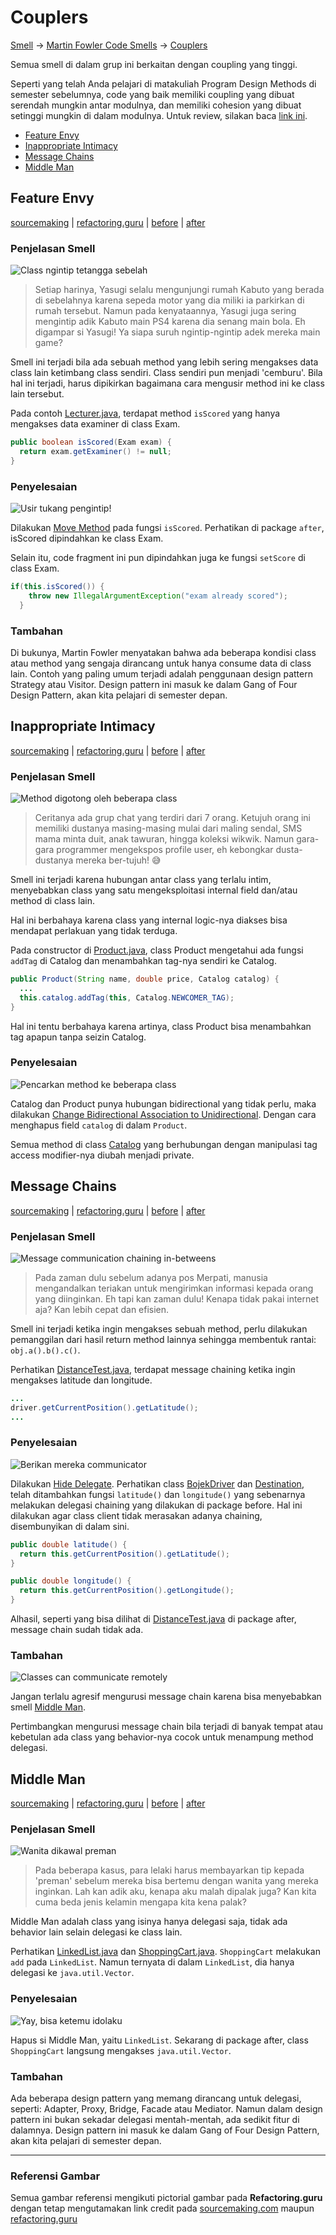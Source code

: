 # Couplers

[Smell](..) → [Martin Fowler Code Smells](Fowler) → [Couplers](#)

Semua smell di dalam grup ini berkaitan dengan coupling yang tinggi.

Seperti yang telah Anda pelajari di matakuliah Program Design Methods di semester sebelumnya, code yang baik memiliki coupling yang dibuat serendah mungkin antar modulnya, dan memiliki cohesion yang dibuat setinggi mungkin di dalam modulnya. Untuk review, silakan baca [link ini](https://www.geeksforgeeks.org/software-engineering-coupling-and-cohesion/).

- [Feature Envy](#feature-envy)
- [Inappropriate Intimacy](#inappropriate-intimacy)
- [Message Chains](#message-chains)
- [Middle Man](#middle-man)


## Feature Envy

[sourcemaking](https://sourcemaking.com/refactoring/smells/feature-envy) |
[refactoring.guru](https://refactoring.guru/smells/feature-envy) |
[before](https://github.com/akmalrusli363/smell/tree/master/src/fowler/couplers/feature_envy/before) |
[after](https://github.com/akmalrusli363/smell/tree/master/src/fowler/couplers/feature_envy/after)

### Penjelasan Smell

![Class ngintip tetangga sebelah](https://refactoring.guru/images/refactoring/content/smells/feature-envy-01.png "Class ngintip tetangga sebelah")

> Setiap harinya, Yasugi selalu mengunjungi rumah Kabuto yang berada di sebelahnya karena sepeda motor yang dia miliki ia parkirkan di rumah tersebut. Namun pada kenyataannya, Yasugi juga sering mengintip adik Kabuto main PS4 karena dia senang main bola. Eh digampar si Yasugi! Ya siapa suruh ngintip-ngintip adek mereka main game?

Smell ini terjadi bila ada sebuah method yang lebih sering mengakses data class lain ketimbang class sendiri. Class sendiri pun menjadi 'cemburu'. Bila hal ini terjadi, harus dipikirkan bagaimana cara mengusir method ini ke class lain tersebut.

Pada contoh [Lecturer.java](https://github.com/akmalrusli363/smell/tree/master/src/fowler/couplers/before/Lecturer.java), terdapat method `isScored` yang hanya mengakses data examiner di class Exam.

```java
public boolean isScored(Exam exam) {
  return exam.getExaminer() != null;
}
```

### Penyelesaian

![Usir tukang pengintip!](https://refactoring.guru/images/refactoring/content/smells/feature-envy-02.png "Usit tukang pengintip!")

Dilakukan [Move Method](https://sourcemaking.com/refactoring/move-method) pada fungsi `isScored`. Perhatikan di package `after`, isScored dipindahkan ke class Exam.

Selain itu, code fragment ini pun dipindahkan juga ke fungsi `setScore` di class Exam.

```java
if(this.isScored()) {
    throw new IllegalArgumentException("exam already scored");
  }
```

### Tambahan

Di bukunya, Martin Fowler menyatakan bahwa ada beberapa kondisi class atau method yang sengaja dirancang untuk hanya consume data di class lain. Contoh yang paling umum terjadi adalah penggunaan design pattern Strategy atau Visitor. Design pattern ini masuk ke dalam Gang of Four Design Pattern, akan kita pelajari di semester depan.


## Inappropriate Intimacy

[sourcemaking](https://sourcemaking.com/refactoring/smells/inappropriate-intimacy) |
[refactoring.guru](https://refactoring.guru/smells/inappropriate-intimacy) |
[before](https://github.com/akmalrusli363/smell/tree/master/src/fowler/couplers/inappropriate_intimacy/before) |
[after](https://github.com/akmalrusli363/smell/tree/master/src/fowler/couplers/inappropriate_intimacy/after)

### Penjelasan Smell

![Method digotong oleh beberapa class](https://refactoring.guru/images/refactoring/content/smells/inappropriate-intimacy-01.png "Method digotong oleh beberapa class")

> Ceritanya ada grup chat yang terdiri dari 7 orang. Ketujuh orang ini memiliki dustanya masing-masing mulai dari maling sendal, SMS mama minta duit, anak tawuran, hingga koleksi wikwik. Namun gara-gara programmer mengekspos profile user, eh kebongkar dusta-dustanya mereka ber-tujuh! :sweat_smile:

Smell ini terjadi karena hubungan antar class yang terlalu intim, menyebabkan class yang satu mengeksploitasi internal field dan/atau method di class lain.

Hal ini berbahaya karena class yang internal logic-nya diakses bisa mendapat perlakuan yang tidak terduga.

Pada constructor di [Product.java](https://github.com/akmalrusli363/smell/tree/master/src/fowler/couplers/inappropriate_intimacy/before/Product.java), class Product mengetahui ada fungsi `addTag` di Catalog dan menambahkan tag-nya sendiri ke Catalog.

```java
public Product(String name, double price, Catalog catalog) {
  ...
  this.catalog.addTag(this, Catalog.NEWCOMER_TAG);
}
```

Hal ini tentu berbahaya karena artinya, class Product bisa menambahkan tag apapun tanpa seizin Catalog.

### Penyelesaian

![Pencarkan method ke beberapa class](https://refactoring.guru/images/refactoring/content/smells/inappropriate-intimacy-02.png "Pencarkan method ke beberapa class")

Catalog dan Product punya hubungan bidirectional yang tidak perlu, maka dilakukan [Change Bidirectional Association to Unidirectional](https://sourcemaking.com/refactoring/change-bidirectional-association-to-unidirectional). Dengan cara menghapus field `catalog` di dalam `Product`.

Semua method di class [Catalog](https://github.com/akmalrusli363/smell/tree/master/src/fowler/couplers/inappropriate_intimacy/after/Catalog.java) yang berhubungan dengan manipulasi tag access modifier-nya diubah menjadi private.


## Message Chains

[sourcemaking](https://sourcemaking.com/refactoring/smells/message-chains) |
[refactoring.guru](https://refactoring.guru/smells/message-chains) |
[before](https://github.com/akmalrusli363/smell/tree/master/src/fowler/couplers/message_chains/before) |
[after](https://github.com/akmalrusli363/smell/tree/master/src/fowler/couplers/message_chains/after)

### Penjelasan Smell

![Message communication chaining in-betweens](https://refactoring.guru/images/refactoring/content/smells/message-chains-01.png "Perpindahan informasi menggunakan komunikasi antar orang")

> Pada zaman dulu sebelum adanya pos Merpati, manusia mengandalkan teriakan untuk mengirimkan informasi kepada orang yang diinginkan. Eh tapi kan zaman dulu! Kenapa tidak pakai internet aja? Kan lebih cepat dan efisien.

Smell ini terjadi ketika ingin mengakses sebuah method, perlu dilakukan pemanggilan dari hasil return method lainnya sehingga membentuk rantai: `obj.a().b().c()`.

Perhatikan [DistanceTest.java](https://github.com/akmalrusli363/smell/tree/master/src/fowler/couplers/message_chains/before/DistanceTest.java), terdapat message chaining ketika ingin mengakses latitude dan longitude.

```java
...
driver.getCurrentPosition().getLatitude();
...
```

### Penyelesaian

![Berikan mereka communicator](https://refactoring.guru/images/refactoring/content/smells/message-chains-02.png "Berikan mereka communicator")

Dilakukan [Hide Delegate](https://sourcemaking.com/refactoring/hide-delegate). Perhatikan class [BojekDriver](https://github.com/akmalrusli363/smell/tree/master/src/fowler/couplers/message_chains/after/BojekDriver.java) dan [Destination](https://github.com/akmalrusli363/smell/tree/master/src/fowler/couplers/message_chains/after/Destination.java), telah ditambahkan fungsi `latitude()` dan `longitude()` yang sebenarnya melakukan delegasi chaining yang dilakukan di package before. Hal ini dilakukan agar class client tidak merasakan adanya chaining, disembunyikan di dalam sini.

```java
public double latitude() {
  return this.getCurrentPosition().getLatitude();
}

public double longitude() {
  return this.getCurrentPosition().getLongitude();
}
```

Alhasil, seperti yang bisa dilihat di [DistanceTest.java](after/DistanceTest.java) di package after, message chain sudah tidak ada.

### Tambahan

![Classes can communicate remotely](https://refactoring.guru/images/refactoring/content/smells/message-chains-03.png "Class dapat berkomunikasi remote dengan rekannya")

Jangan terlalu agresif mengurusi message chain karena bisa menyebabkan smell [Middle Man](#middle-man).

Pertimbangkan mengurusi message chain bila terjadi di banyak tempat atau kebetulan ada class yang behavior-nya cocok untuk menampung method delegasi.


## Middle Man

[sourcemaking](https://sourcemaking.com/refactoring/smells/middle-man) |
[refactoring.guru](https://refactoring.guru/smells/middle-man) |
[before](https://github.com/akmalrusli363/smell/tree/master/src/fowler/couplers/middle_man/before) |
[after](https://github.com/akmalrusli363/smell/tree/master/src/fowler/couplers/middle_man/after)

### Penjelasan Smell

![Wanita dikawal preman](https://refactoring.guru/images/refactoring/content/smells/middle-man-01.png "Akses ke class lain harus melalui perantara")

> Pada beberapa kasus, para lelaki harus membayarkan tip kepada 'preman' sebelum mereka bisa bertemu dengan wanita yang mereka inginkan. Lah kan adik aku, kenapa aku malah dipalak juga? Kan kita cuma beda jenis kelamin mengapa kita kena palak?

Middle Man adalah class yang isinya hanya delegasi saja, tidak ada behavior lain selain delegasi ke class lain.

Perhatikan [LinkedList.java](https://github.com/akmalrusli363/smell/tree/master/src/fowler/couplers/middle_man/before/LinkedList.java) dan [ShoppingCart.java](https://github.com/akmalrusli363/smell/tree/master/src/fowler/couplers/middle_man/before/ShoppingCart.java). `ShoppingCart` melakukan `add` pada `LinkedList`. Namun ternyata di dalam `LinkedList`, dia hanya delegasi ke `java.util.Vector`.


### Penyelesaian

![Yay, bisa ketemu idolaku](https://refactoring.guru/images/refactoring/content/smells/middle-man-02.png "Class dapat berkomunikasi dengan rekan secara langsung")

Hapus si Middle Man, yaitu `LinkedList`. Sekarang di package after, class `ShoppingCart` langsung mengakses `java.util.Vector`.

### Tambahan

Ada beberapa design pattern yang memang dirancang untuk delegasi, seperti: Adapter, Proxy, Bridge, Facade atau Mediator. Namun dalam design pattern ini bukan sekadar delegasi mentah-mentah, ada sedikit fitur di dalamnya. Design pattern ini masuk ke dalam Gang of Four Design Pattern, akan kita pelajari di semester depan.

---

### Referensi Gambar

Semua gambar referensi mengikuti pictorial gambar pada **Refactoring.guru** dengan tetap mengutamakan link credit pada [sourcemaking.com](https://sourcemaking.com/refactoring/smells/) maupun [refactoring.guru](https://refactoring.guru/smells/)
